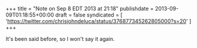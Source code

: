 +++
title = "Note on Sep 8 EDT 2013 at 21:18"
publishdate = 2013-09-09T01:18:55+00:00
draft = false
syndicated = [ 'https://twitter.com/chrisjohndeluca/status/376877345262805000?s=20' ]
+++

It's been said before, so I won't say it again.
